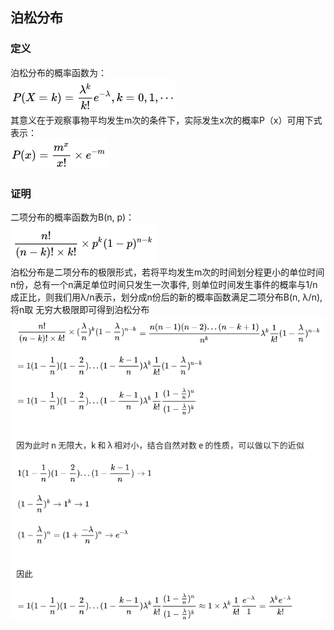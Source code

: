 ## 泊松分布
### 定义
泊松分布的概率函数为：  
![](src/formula_0.png)  
其意义在于观察事物平均发生m次的条件下，实际发生x次的概率P（x）可用下式表示：  
![](src/formula_1.png)  
### 证明
二项分布的概率函数为B(n, p)：  
![](src/formula_2.png)  
泊松分布是二项分布的极限形式，若将平均发生m次的时间划分程更小的单位时间n份，总有一个n满足单位时间只发生一次事件,
则单位时间发生事件的概率与1/n成正比，则我们用λ/n表示，划分成n份后的新的概率函数满足二项分布B(n, λ/n),将n取
无穷大极限即可得到泊松分布  
![](src/formula_3.png)